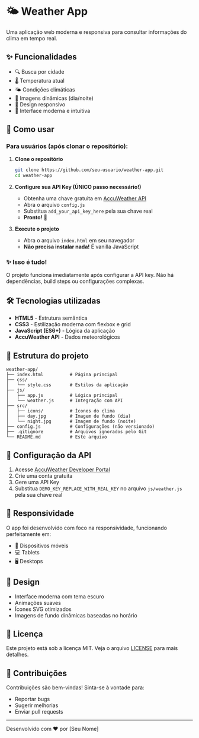 # 🌤️ Weather App

Uma aplicação web moderna e responsiva para consultar informações do clima em tempo real.

## ✨ Funcionalidades

- 🔍 Busca por cidade
- 🌡️ Temperatura atual
- 🌤️ Condições climáticas
- 🌅 Imagens dinâmicas (dia/noite)
- 📱 Design responsivo
- 🎨 Interface moderna e intuitiva

## 🚀 Como usar

### **Para usuários (após clonar o repositório):**

1. **Clone o repositório**
   ```bash
   git clone https://github.com/seu-usuario/weather-app.git
   cd weather-app
   ```

2. **Configure sua API Key (ÚNICO passo necessário!)**
   - Obtenha uma chave gratuita em [AccuWeather API](https://developer.accuweather.com/)
   - Abra o arquivo `config.js`
   - Substitua `add_your_api_key_here` pela sua chave real
   - **Pronto!** 🎉

3. **Execute o projeto**
   - Abra o arquivo `index.html` em seu navegador
   - **Não precisa instalar nada!** É vanilla JavaScript

### **✨ Isso é tudo!** 
O projeto funciona imediatamente após configurar a API key. Não há dependências, build steps ou configurações complexas.

## 🛠️ Tecnologias utilizadas

- **HTML5** - Estrutura semântica
- **CSS3** - Estilização moderna com flexbox e grid
- **JavaScript (ES6+)** - Lógica da aplicação
- **AccuWeather API** - Dados meteorológicos

## 📁 Estrutura do projeto

```
weather-app/
├── index.html          # Página principal
├── css/
│   └── style.css       # Estilos da aplicação
├── js/
│   ├── app.js          # Lógica principal
│   └── weather.js      # Integração com API
├── src/
│   ├── icons/          # Ícones do clima
│   ├── day.jpg         # Imagem de fundo (dia)
│   └── night.jpg       # Imagem de fundo (noite)
├── config.js           # Configurações (não versionado)
├── .gitignore          # Arquivos ignorados pelo Git
└── README.md           # Este arquivo
```

## 🔧 Configuração da API

1. Acesse [AccuWeather Developer Portal](https://developer.accuweather.com/)
2. Crie uma conta gratuita
3. Gere uma API Key
4. Substitua `DEMO_KEY_REPLACE_WITH_REAL_KEY` no arquivo `js/weather.js` pela sua chave real

## 📱 Responsividade

O app foi desenvolvido com foco na responsividade, funcionando perfeitamente em:
- 📱 Dispositivos móveis
- 💻 Tablets
- 🖥️ Desktops

## 🎨 Design

- Interface moderna com tema escuro
- Animações suaves
- Ícones SVG otimizados
- Imagens de fundo dinâmicas baseadas no horário

## 📄 Licença

Este projeto está sob a licença MIT. Veja o arquivo [LICENSE](LICENSE) para mais detalhes.

## 🤝 Contribuições

Contribuições são bem-vindas! Sinta-se à vontade para:
- Reportar bugs
- Sugerir melhorias
- Enviar pull requests

---

Desenvolvido com ❤️ por [Seu Nome]
